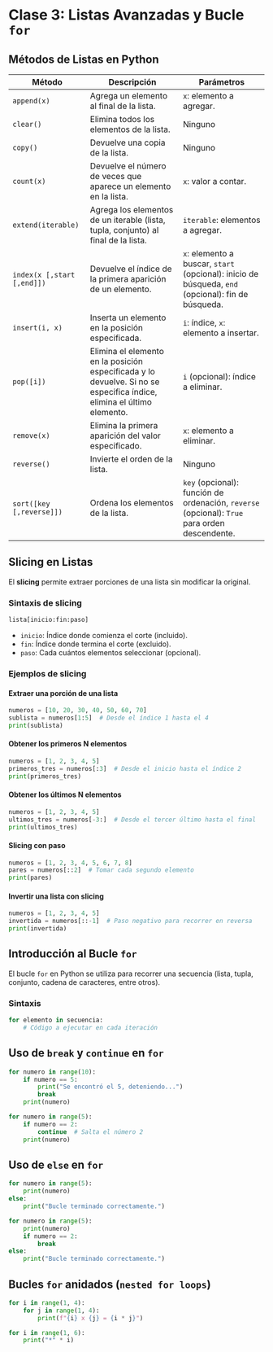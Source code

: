 # Clase 3: Listas Avanzadas y Bucle `for`

## Métodos de Listas en Python

| Método | Descripción | Parámetros |
|--------|------------|------------|
| `append(x)` | Agrega un elemento al final de la lista. | `x`: elemento a agregar. |
| `clear()` | Elimina todos los elementos de la lista. | Ninguno |
| `copy()` | Devuelve una copia de la lista. | Ninguno |
| `count(x)` | Devuelve el número de veces que aparece un elemento en la lista. | `x`: valor a contar. |
| `extend(iterable)` | Agrega los elementos de un iterable (lista, tupla, conjunto) al final de la lista. | `iterable`: elementos a agregar. |
| `index(x [,start [,end]])` | Devuelve el índice de la primera aparición de un elemento. | `x`: elemento a buscar, `start` (opcional): inicio de búsqueda, `end` (opcional): fin de búsqueda. |
| `insert(i, x)` | Inserta un elemento en la posición especificada. | `i`: índice, `x`: elemento a insertar. |
| `pop([i])` | Elimina el elemento en la posición especificada y lo devuelve. Si no se especifica índice, elimina el último elemento. | `i` (opcional): índice a eliminar. |
| `remove(x)` | Elimina la primera aparición del valor especificado. | `x`: elemento a eliminar. |
| `reverse()` | Invierte el orden de la lista. | Ninguno |
| `sort([key [,reverse]])` | Ordena los elementos de la lista. | `key` (opcional): función de ordenación, `reverse` (opcional): `True` para orden descendente. |

## Slicing en Listas

El **slicing** permite extraer porciones de una lista sin modificar la original.

### Sintaxis de slicing

```python
lista[inicio:fin:paso]
```
- `inicio`: Índice donde comienza el corte (incluido).
- `fin`: Índice donde termina el corte (excluido).
- `paso`: Cada cuántos elementos seleccionar (opcional).

### Ejemplos de slicing

#### Extraer una porción de una lista
```python
numeros = [10, 20, 30, 40, 50, 60, 70]
sublista = numeros[1:5]  # Desde el índice 1 hasta el 4
print(sublista)
```

#### Obtener los primeros N elementos
```python
numeros = [1, 2, 3, 4, 5]
primeros_tres = numeros[:3]  # Desde el inicio hasta el índice 2
print(primeros_tres)
```


#### Obtener los últimos N elementos
```python
numeros = [1, 2, 3, 4, 5]
ultimos_tres = numeros[-3:]  # Desde el tercer último hasta el final
print(ultimos_tres)
```

#### Slicing con paso
```python
numeros = [1, 2, 3, 4, 5, 6, 7, 8]
pares = numeros[::2]  # Tomar cada segundo elemento
print(pares)
```

#### Invertir una lista con slicing
```python
numeros = [1, 2, 3, 4, 5]
invertida = numeros[::-1]  # Paso negativo para recorrer en reversa
print(invertida)
```

## Introducción al Bucle `for`

El bucle `for` en Python se utiliza para recorrer una secuencia (lista, tupla, conjunto, cadena de caracteres, entre otros).

### Sintaxis
```python
for elemento in secuencia:
    # Código a ejecutar en cada iteración
```

## Uso de `break` y `continue` en `for`

```python
for numero in range(10):
    if numero == 5:
        print("Se encontró el 5, deteniendo...")
        break
    print(numero)
```

```python
for numero in range(5):
    if numero == 2:
        continue  # Salta el número 2
    print(numero)
```

## Uso de `else` en `for`

```python
for numero in range(5):
    print(numero)
else:
    print("Bucle terminado correctamente.")
```

```python
for numero in range(5):
    print(numero)
    if numero == 2:
        break
else:
    print("Bucle terminado correctamente.")
```

## Bucles `for` anidados (`nested for loops`)

```python
for i in range(1, 4):
    for j in range(1, 4):
        print(f"{i} x {j} = {i * j}")
```

```python
for i in range(1, 6):
    print("*" * i)
```

